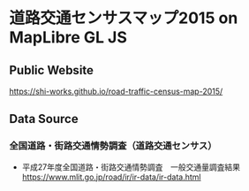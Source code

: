 # 道路交通センサスマップ2015 on MapLibre GL JS
## Public Website
https://shi-works.github.io/road-traffic-census-map-2015/

## Data Source
### 全国道路・街路交通情勢調査（道路交通センサス）
- 平成27年度全国道路・街路交通情勢調査 一般交通量調査結果  
https://www.mlit.go.jp/road/ir/ir-data/ir-data.html

